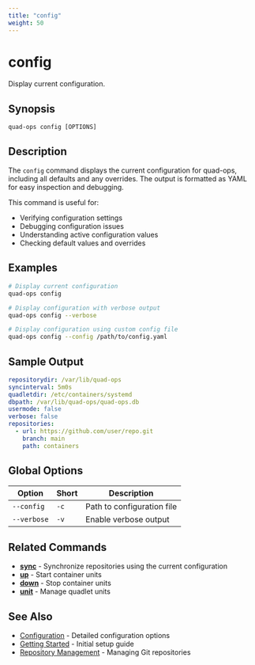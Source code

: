 ```yaml
---
title: "config"
weight: 50
---
```


# config

Display current configuration.

## Synopsis

```
quad-ops config [OPTIONS]
```

## Description

The `config` command displays the current configuration for quad-ops, including all defaults and any overrides. The output is formatted as YAML for easy inspection and debugging.

This command is useful for:
- Verifying configuration settings
- Debugging configuration issues  
- Understanding active configuration values
- Checking default values and overrides

## Examples

```bash
# Display current configuration
quad-ops config

# Display configuration with verbose output
quad-ops config --verbose

# Display configuration using custom config file
quad-ops config --config /path/to/config.yaml
```

## Sample Output

```yaml
repositorydir: /var/lib/quad-ops
syncinterval: 5m0s
quadletdir: /etc/containers/systemd
dbpath: /var/lib/quad-ops/quad-ops.db
usermode: false
verbose: false
repositories:
  - url: https://github.com/user/repo.git
    branch: main
    path: containers
```

## Global Options

| Option | Short | Description |
|--------|-------|-------------|
| `--config` | `-c` | Path to configuration file |
| `--verbose` | `-v` | Enable verbose output |

## Related Commands

- **[sync](sync)** - Synchronize repositories using the current configuration
- **[up](up)** - Start container units
- **[down](down)** - Stop container units
- **[unit](unit)** - Manage quadlet units

## See Also

- [Configuration](../configuration) - Detailed configuration options
- [Getting Started](../getting-started) - Initial setup guide
- [Repository Management](../repository-management) - Managing Git repositories